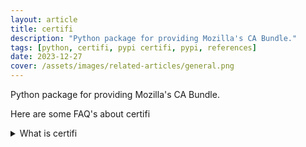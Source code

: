 ```yaml
---
layout: article
title: certifi
description: "Python package for providing Mozilla's CA Bundle."
tags: [python, certifi, pypi certifi, pypi, references]
date: 2023-12-27
cover: /assets/images/related-articles/general.png
---
```


Python package for providing Mozilla's CA Bundle.

Here are some FAQ's about certifi
<details>
<summary>What is certifi</summary>
Python package for providing Mozilla's CA Bundle.
</details>
